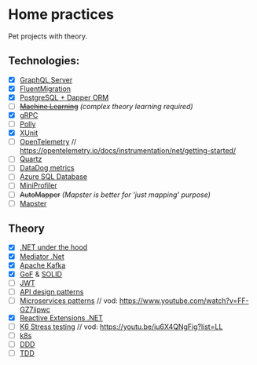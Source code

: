 # Home practices
Pet projects with theory.

## Technologies:
- [x] [GraphQL Server](src/Practices.GraphQL)
- [x] [FluentMigration](src/Practices.FluentMigration)
- [x] [PostgreSQL + Dapper ORM](src/Practices.PostgreSQL)
- [ ] [~~Machine Learning~~](src/Practices.ML.Net) _(complex theory learning required)_
- [x] [gRPC](src/Practices.gRPC)
- [ ] [Polly]()
- [x] [XUnit](src/Practices.GraphQL/Practices.GraphQL.Tests)
- [ ] [OpenTelemetry]() // https://opentelemetry.io/docs/instrumentation/net/getting-started/
- [ ] [Quartz]()
- [ ] [DataDog metrics]()
- [ ] [Azure SQL Database]()
- [ ] [MiniProfiler]()
- [ ] ~~AutoMapper~~ _(Mapster is better for 'just mapping' purpose)_
- [ ] [Mapster]()
 
## Theory
- [x] [.NET under the hood](docs/dotnet.md)
- [x] [Mediator .Net](docs/mediator.md)
- [x] [Apache Kafka](docs/apache_kafka.md)
- [x] [GoF](docs/patterns.md) & [SOLID](docs/patterns.md#solid)
- [ ] [JWT]()
- [ ] [API design patterns]()
- [ ] [Microservices patterns]() // vod: https://www.youtube.com/watch?v=FF-GZ7iipwc
- [x] [Reactive Extensions .NET](docs/rx.md)
- [ ] [K6 Stress testing]() // vod: https://youtu.be/iu6X4QNgFig?list=LL
- [ ] [k8s]()
- [ ] [DDD](docs/ddd.md)
- [ ] [TDD]()